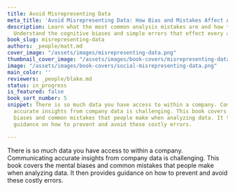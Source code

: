 ```yaml
---
title: Avoid Misrepresenting Data
meta_title: 'Avoid Misrepresenting Data: How Bias and Mistakes Affect Analysis'
description: Learn what the most common analysis mistakes are and how to avoid them.
  Understand the cognitive biases and simple errors that effect every analyst.
book_slug: misrepresenting-data
authors: _people/matt.md
cover_image: "/assets/images/misrepresenting-data.png"
thumbnail_cover_image: "/assets/images/book-covers/misrepresenting-data@thumbnail.png"
image: "/assets/images/book-covers/social-misrepresenting-data.png"
main_color: ''
reviewers: _people/blake.md
status: in_progress
is_featured: false
book_sort_number: 5
snippet: There is so much data you have access to within a company. Communicating
  accurate insights from company data is challenging. This book covers the mental
  biases and common mistakes that people make when analyzing data. It then provides
  guidance on how to prevent and avoid these costly errors.

---
```

There is so much data you have access to within a company. Communicating accurate insights from company data is challenging. This book covers the mental biases and common mistakes that people make when analyzing data. It then provides guidance on how to prevent and avoid these costly errors.
